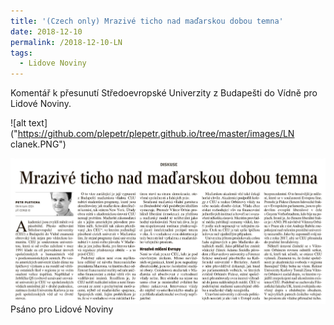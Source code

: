 ```yaml
---
title: '(Czech only) Mrazivé ticho nad maďarskou dobou temna'
date: 2018-12-10
permalink: /2018-12-10-LN
tags:
  - Lidove Noviny
---
```


Komentář k přesunutí Středoevropské Univerzity z Budapešti do Vídně pro Lidové Noviny.

![alt text]("https://github.com/plepetr/plepetr.github.io/tree/master/images/LN clanek.PNG")

<img src="/images/LN clanek.PNG"
     alt="LN clanek"
     style="float: left; margin-right: 10px;" />
     
Psáno pro Lidové Noviny
